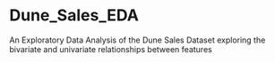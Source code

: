 # Dune_Sales_EDA
An Exploratory Data Analysis of the Dune Sales Dataset exploring the bivariate and univariate relationships between features
